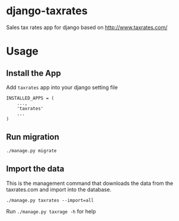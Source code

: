 # django-taxrates
Sales tax rates app for django based on http://www.taxrates.com/


# Usage

## Install the App

Add `taxrates` app into your django setting file
    
    INSTALLED_APPS = (
        ...,
        'taxrates'
        ...
    )
    
## Run migration

    ./manage.py migrate
    
## Import the data
This is the management command that downloads the data from the taxrates.com and import into the 
database.

    ./manage.py taxrates --import=all

Run `./manage.py taxrage -h` for help

